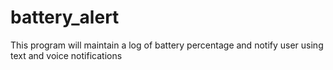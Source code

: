 # battery_alert
This program will maintain a log of battery percentage and notify user using text and voice notifications
